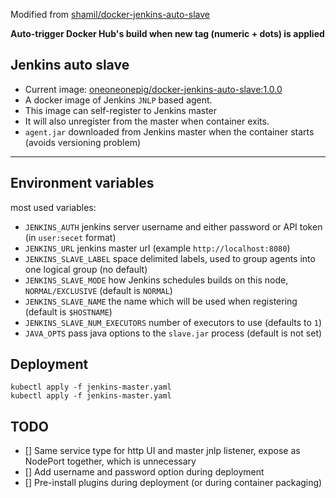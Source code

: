 
Modified from [shamil/docker-jenkins-auto-slave](https://github.com/shamil/docker-jenkins-auto-slave)

**Auto-trigger Docker Hub's build when new tag (numeric + dots) is applied**

## Jenkins auto slave

* Current image: [oneoneonepig/docker-jenkins-auto-slave:1.0.0](https://hub.docker.com/r/oneoneonepig/docker-jenkins-auto-slave)
* A docker image of Jenkins `JNLP` based agent.
* This image can self-register to Jenkins master
* It will also unregister from the master when container exits.
* `agent.jar` downloaded from Jenkins master when the container starts (avoids versioning problem)

***

## Environment variables

most used variables:
- `JENKINS_AUTH` jenkins server username and either password or API token (in `user:secet` format)
- `JENKINS_URL` jenkins master url (example `http://localhost:8080`)
- `JENKINS_SLAVE_LABEL` space delimited labels, used to group agents into one logical group (no default)
- `JENKINS_SLAVE_MODE` how Jenkins schedules builds on this node, `NORMAL/EXCLUSIVE` (default is `NORMAL`)
- `JENKINS_SLAVE_NAME` the name which will be used when registering (default is `$HOSTNAME`)
- `JENKINS_SLAVE_NUM_EXECUTORS` number of executors to use (defaults to `1`)
- `JAVA_OPTS` pass java options to the `slave.jar` process (default is not set)

## Deployment

```
kubectl apply -f jenkins-master.yaml
kubectl apply -f jenkins-master.yaml
```

## TODO
- [] Same service type for http UI and master jnlp listener, expose as NodePort together, which is unnecessary
- [] Add username and password option during deployment
- [] Pre-install plugins during deployment (or during container packaging)
